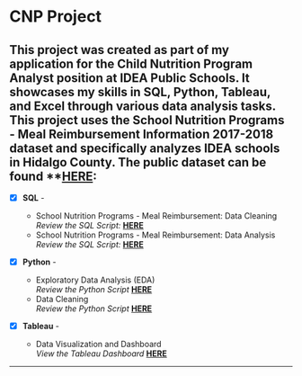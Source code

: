 # CNP Project
## This project was created as part of my application for the Child Nutrition Program Analyst position at IDEA Public Schools. It showcases my skills in SQL, Python, Tableau, and Excel through various data analysis tasks. This project uses the School Nutrition Programs - Meal Reimbursement Information 2017-2018 dataset and specifically analyzes IDEA schools in Hidalgo County. The public dataset can be found **[HERE](https://catalog.data.gov/dataset/school-nutrition-programs-meal-reimbursement-information-program-year-2017-2018): <br />

- [x] **SQL** - 
  - School Nutrition Programs - Meal Reimbursement: Data Cleaning <br />
*Review the SQL Script:* **[HERE]()**<br />
  - School Nutrition Programs - Meal Reimbursement: Data Analysis <br />
*Review the SQL Script:* **[HERE]()**<br />

- [x] **Python** - 
  - Exploratory Data Analysis (EDA) <br />
*Review the Python Script* **[HERE]()**<br />
  - Data Cleaning <br />
*Review the Python Script* **[HERE]()**<br />

- [x] **Tableau** - 
  - Data Visualization and Dashboard <br />
*View the Tableau Dashboard* **[HERE]()**<br />



--------------------------------------------------------------------------------------------------------------------------------------------------------------------------------
